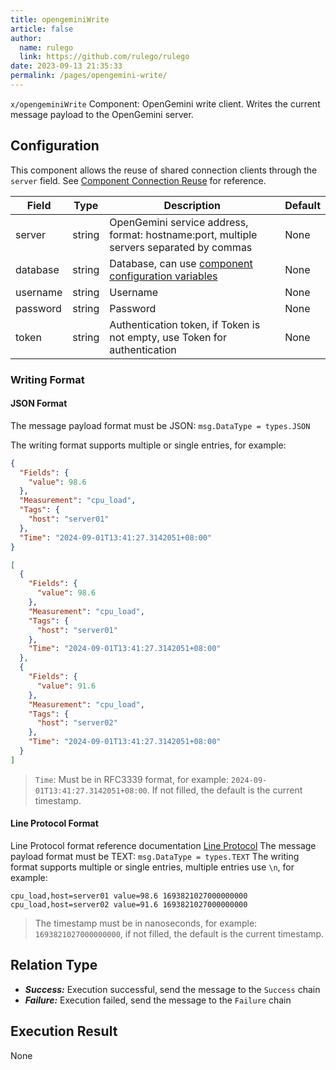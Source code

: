 ```yaml
---
title: opengeminiWrite
article: false
author: 
  name: rulego
  link: https://github.com/rulego/rulego
date: 2023-09-13 21:35:33
permalink: /pages/opengemini-write/
---
```

`x/opengeminiWrite` Component: <Badge text="v0.24.0+"/> OpenGemini write client. Writes the current message payload to the OpenGemini server.

## Configuration

This component allows the reuse of shared connection clients through the `server` field. See [Component Connection Reuse](/en/pages/baa05d/) for reference.

| Field    | Type   | Description                                                                             | Default |
|----------|--------|-----------------------------------------------------------------------------------------|---------|
| server   | string | OpenGemini service address, format: hostname:port, multiple servers separated by commas | None    |
| database | string | Database, can use [component configuration variables](/en/pages/baa05c/)                | None    |
| username | string | Username                                                                                | None    |
| password | string | Password                                                                                | None    |
| token    | string | Authentication token, if Token is not empty, use Token for authentication               | None    |

### Writing Format

#### JSON Format
The message payload format must be JSON: `msg.DataType = types.JSON`

The writing format supports multiple or single entries, for example:
```json
{
  "Fields": {
    "value": 98.6
  },
  "Measurement": "cpu_load",
  "Tags": {
    "host": "server01"
  },
  "Time": "2024-09-01T13:41:27.3142051+08:00"
}
```

```json
[
  {
    "Fields": {
      "value": 98.6
    },
    "Measurement": "cpu_load",
    "Tags": {
      "host": "server01"
    },
    "Time": "2024-09-01T13:41:27.3142051+08:00"
  },
  {
    "Fields": {
      "value": 91.6
    },
    "Measurement": "cpu_load",
    "Tags": {
      "host": "server02"
    },
    "Time": "2024-09-01T13:41:27.3142051+08:00"
  }
]
```
> `Time`: Must be in RFC3339 format, for example: `2024-09-01T13:41:27.3142051+08:00`. If not filled, the default is the current timestamp.

#### Line Protocol Format

Line Protocol format reference documentation [Line Protocol](https://opengemini.github.io/zh/guide/write_data/insert_line_protocol.html)
The message payload format must be TEXT: `msg.DataType = types.TEXT`
The writing format supports multiple or single entries, multiple entries use `\n`, for example:
```text
cpu_load,host=server01 value=98.6 1693821027000000000
cpu_load,host=server02 value=91.6 1693821027000000000
```
> The timestamp must be in nanoseconds, for example: `1693821027000000000`, if not filled, the default is the current timestamp.

## Relation Type

- ***Success:*** Execution successful, send the message to the `Success` chain
- ***Failure:*** Execution failed, send the message to the `Failure` chain

## Execution Result

None
